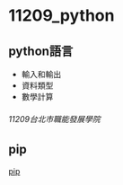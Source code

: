 # 11209_python
## python語言
- 輸入和輸出
- 資料類型
- 數學計算
###### 11209台北市職能發展學院

## pip
[pip](https://www.maxlist.xyz/2019/07/13/pip-install-python/)
